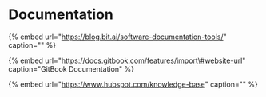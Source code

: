 # Documentation

{% embed url="https://blog.bit.ai/software-documentation-tools/" caption="" %}

{% embed url="https://docs.gitbook.com/features/import\#website-url" caption="GitBook Documentation" %}

{% embed url="https://www.hubspot.com/knowledge-base" caption="" %}

